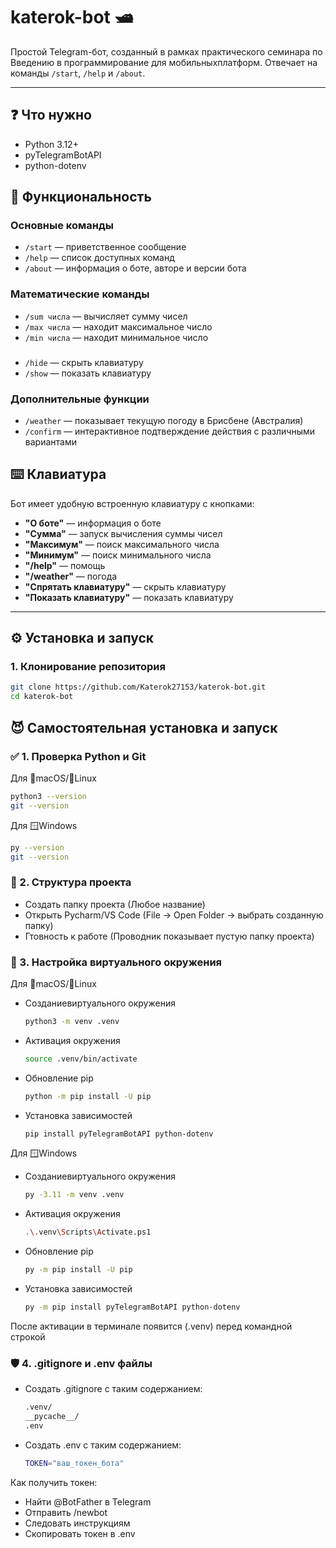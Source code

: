 # katerok-bot 🛥

Простой Telegram-бот, созданный в рамках практического семинара по Введению в программирование для мобильныхплатформ. Отвечает на команды `/start`, `/help` и `/about`.

---

## ❓ Что нужно

- Python 3.12+
- pyTelegramBotAPI 
- python-dotenv

## 🚀 Функциональность

### Основные команды 

- `/start` — приветственное сообщение
- `/help` — список доступных команд
- `/about` — информация о боте, авторе и версии бота

### Математические команды

- `/sum числа` — вычисляет сумму чисел
- `/max числа` — находит максимальное число
- `/min числа` — находит минимальное число

### 

- `/hide` — скрыть клавиатуру
- `/show` — показать клавиатуру

### Дополнительные функции

- `/weather` — показывает текущую погоду в Брисбене (Австралия)
- `/confirm` — интерактивное подтверждение действия с различными вариантами

## ⌨️ Клавиатура

Бот имеет удобную встроенную клавиатуру с кнопками:

- **"О боте"** — информация о боте
- **"Сумма"** — запуск вычисления суммы чисел
- **"Максимум"** — поиск максимального числа  
- **"Минимум"** — поиск минимального числа
- **"/help"** — помощь
- **"/weather"** — погода
- **"Спрятать клавиатуру"** — скрыть клавиатуру
- **"Показать клавиатуру"** — показать клавиатуру

---

## ⚙️ Установка и запуск

### 1. Клонирование репозитория
```bash
git clone https://github.com/Katerok27153/katerok-bot.git
cd katerok-bot
```

## 😈 Самостоятельная установка и запуск

### ✅ 1. Проверка Python и Git

Для 🍎macOS/🐧Linux

```bash
python3 --version
git --version
```

Для 🪟Windows

```bash
py --version
git --version
```

### 📁 2. Структура проекта

- Создать папку проекта (Любое название)
- Открыть Pycharm/VS Code (File -> Open Folder -> выбрать созданную папку)
- Гтовность к работе (Проводник показывает пустую папку проекта) 

### 🔧 3. Настройка виртуального окружения

Для 🍎macOS/🐧Linux

- Созданиевиртуального окружения

    ```bash
    python3 -m venv .venv
    ```
  
- Активация окружения

    ```bash
    source .venv/bin/activate
    ```

- Обновление pip 

    ```bash
    python -m pip install -U pip
    ```
  
- Установка зависимостей

    ```bash
    pip install pyTelegramBotAPI python-dotenv
    ```

Для 🪟Windows

- Созданиевиртуального окружения

    ```bash
    py -3.11 -m venv .venv
    ```
  
- Активация окружения

    ```bash
    .\.venv\Scripts\Activate.ps1
    ```

- Обновление pip 

    ```bash
    py -m pip install -U pip
    ```
  
- Установка зависимостей

    ```bash
    py -m pip install pyTelegramBotAPI python-dotenv
    ```

После активации в терминале появится (.venv) перед командной строкой

### 🛡 4. .gitignore и .env файлы

- Создать .gitignore с таким содержанием:

    ```bash
    .venv/
    __pycache__/
    .env
    ```

- Создать .env с таким содержанием:

    ```bash
    TOKEN="ваш_токен_бота"
    ```
  
Как получить токен:

- Найти @BotFather в Telegram
- Отправить /newbot
- Следовать инструкциям
- Скопировать токен в .env
